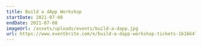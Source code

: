 ```yaml
---
title: Build a dApp Workshop
startDate: 2021-07-08
endDate: 2021-07-08
imageUrl: /assets/uploads/events/build-a-dapp.jpg
url: https://www.eventbrite.com/e/build-a-dapp-workshop-tickets-161664762657
---
```

